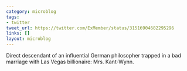 ```yaml
---
category: microblog
tags:
- twitter
tweet_url: https://twitter.com/ExMember/status/31516904682295296
links: []
layout: microblog
---
```

Direct descendant of an influential German philosopher trapped in a bad marriage with Las Vegas billionaire: Mrs. Kant-Wynn.

